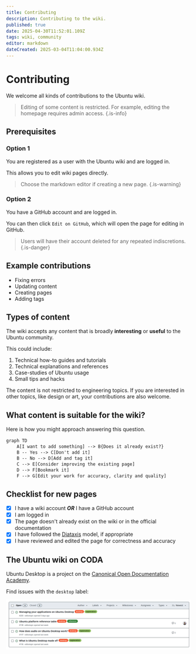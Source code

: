 ```yaml
---
title: Contributing
description: Contributing to the wiki.
published: true
date: 2025-04-30T11:52:01.109Z
tags: wiki, community
editor: markdown
dateCreated: 2025-03-04T11:04:00.934Z
---
```


# Contributing

We welcome all kinds of contributions to the Ubuntu wiki.

> Editing of some content is restricted.
> For example, editing the homepage requires admin access.
{.is-info}

## Prerequisites

### Option 1

You are registered as a user with the Ubuntu wiki and are logged in.

This allows you to edit wiki pages directly.

> Choose the markdown editor if creating a new page.
{.is-warning}

### Option 2

You have a GitHub account and are logged in.

You can then click `Edit on GitHub`, which will open the page for editing in GitHub.

> Users will have their account deleted for any repeated indiscretions.
{.is-danger}

## Example contributions

* Fixing errors
* Updating content
* Creating pages
* Adding tags

## Types of content

The wiki accepts any content that is broadly **interesting** or **useful** to the Ubuntu community.

This could include:

1. Technical how-to guides and tutorials
1. Technical explanations and references
1. Case-studies of Ubuntu usage
1. Small tips and hacks

The content is not restricted to engineering topics. 
If you are interested in other topics, like design or art, your contributions are also welcome.

## What content is suitable for the wiki?

Here is how you might approach answering this question.

```mermaid
graph TD
    A[I want to add something] --> B{Does it already exist?}
    B -- Yes --> C[Don't add it]
    B -- No --> D[Add and tag it]
    C --> E[Consider improving the existing page]
    D --> F[Bookmark it]
    F --> G[Edit your work for accuracy, clarity and quality]
```

## Checklist for new pages

- [x] I have a wiki account **_OR_** I have a GitHub account
- [x] I am logged in
- [x] The page doesn't already exist on the wiki or in the official documentation
- [x] I have followed the [Diataxis](/documentation/diataxis) model, if appropriate
- [x] I have reviewed and edited the page for correctness and accuracy

## The Ubuntu wiki on CODA

Ubuntu Desktop is a project on the [Canonical Open Documentation Academy](https://github.com/canonical/open-documentation-academy).

Find issues with the `desktop` label:

![wiki-issues-coda.png](/wiki-issues-coda.png)